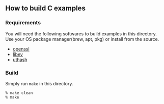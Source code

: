 How to build C examples
-----------------------

### Requirements

You will need the following softwares to build examples in this directory.
Use your OS package manager(brew, apt, pkg) or install from the source.

- [openssl](https://www.openssl.org/)
- [libev](http://software.schmorp.de/pkg/libev.html)
- [uthash](https://troydhanson.github.io/uthash/)

### Build

Simply run `make` in this directory.

```
% make clean
% make
```
